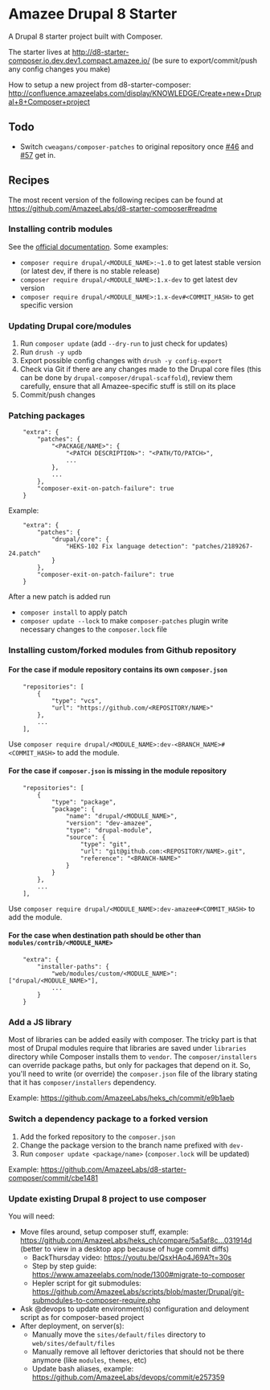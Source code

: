 # Amazee Drupal 8 Starter

A Drupal 8 starter project built with Composer.

The starter lives at http://d8-starter-composer.io.dev.dev1.compact.amazee.io/ (be sure to export/commit/push any config changes you make)

How to setup a new project from d8-starter-composer: http://confluence.amazeelabs.com/display/KNOWLEDGE/Create+new+Drupal+8+Composer+project

## Todo

- Switch `cweagans/composer-patches` to original repository once [#46](https://github.com/cweagans/composer-patches/pull/46) and [#57](https://github.com/cweagans/composer-patches/pull/57) get in.

## Recipes

The most recent version of the following recipes can be found at https://github.com/AmazeeLabs/d8-starter-composer#readme

### Installing contrib modules

See the [official documentation](https://www.drupal.org/docs/develop/using-composer/using-composer-to-manage-drupal-site-dependencies#adding-modules). Some examples:

- ```composer require drupal/<MODULE_NAME>:~1.0``` to get latest stable version (or latest dev, if there is no stable release)
- ```composer require drupal/<MODULE_NAME>:1.x-dev``` to get latest dev version
- ```composer require drupal/<MODULE_NAME>:1.x-dev#<COMMIT_HASH>``` to get specific version

### Updating Drupal core/modules

1. Run `composer update` (add `--dry-run` to just check for updates)
1. Run `drush -y updb`
1. Export possible config changes with `drush -y config-export`
1. Check via Git if there are any changes made to the Drupal core files (this can be done by `drupal-composer/drupal-scaffold`), review them carefully, ensure that all Amazee-specific stuff is still on its place
1. Commit/push changes

### Patching packages

```
    "extra": {
        "patches": {
            "<PACKAGE/NAME>": {
                "<PATCH DESCRIPTION>": "<PATH/TO/PATCH>",
                ...
            },
            ...
        },
        "composer-exit-on-patch-failure": true
    }
```

Example:

```
    "extra": {
        "patches": {
            "drupal/core": {
                "HEKS-102 Fix language detection": "patches/2189267-24.patch"
            }
        },
        "composer-exit-on-patch-failure": true
    }
```

After a new patch is added run
- `composer install` to apply patch
- `composer update --lock` to make `composer-patches` plugin write necessary changes to the `composer.lock` file

### Installing custom/forked modules from Github repository

#### For the case if module repository contains its own `composer.json`

```
    "repositories": [
        {
            "type": "vcs",
            "url": "https://github.com/<REPOSITORY/NAME>"
        },
        ...
    ],
```

Use `composer require drupal/<MODULE_NAME>:dev-<BRANCH_NAME>#<COMMIT_HASH>` to add the module.

#### For the case if `composer.json` is missing in the module repository

```
    "repositories": [
        {
            "type": "package",
            "package": {
                "name": "drupal/<MODULE_NAME>",
                "version": "dev-amazee",
                "type": "drupal-module",
                "source": {
                    "type": "git",
                    "url": "git@github.com:<REPOSITORY/NAME>.git",
                    "reference": "<BRANCH-NAME>"
                }
            }
        },
        ...
    ],
```

Use `composer require drupal/<MODULE_NAME>:dev-amazee#<COMMIT_HASH>` to add the module.

#### For the case when destination path should be other than `modules/contrib/<MODULE_NAME>`

```
    "extra": {
        "installer-paths": {
            "web/modules/custom/<MODULE_NAME>": ["drupal/<MODULE_NAME>"],
            ...
        }
    }
```

### Add a JS library

Most of libraries can be added easily with composer. The tricky part is that most of Drupal modules require that libraries are saved under `libraries` directory while Composer installs them to `vendor`. The `composer/installers` can override package paths, but only for packages that depend on it. So, you'll need to write (or override) the `composer.json` file of the library stating that it has `composer/installers` dependency.

Example: https://github.com/AmazeeLabs/heks_ch/commit/e9b1aeb

### Switch a dependency package to a forked version

1. Add the forked repository to the `composer.json`
1. Change the package version to the branch name prefixed with `dev-`
1. Run `composer update <package/name>` (`composer.lock` will be updated)

Example: https://github.com/AmazeeLabs/d8-starter-composer/commit/cbe1481

### Update existing Drupal 8 project to use composer

You will need:
- Move files around, setup composer stuff, example: https://github.com/AmazeeLabs/heks_ch/compare/5a5af8c...031914d (better to view in a desktop app because of huge commit diffs)
  - BackThursday video: https://youtu.be/QsxHAo4J69A?t=30s
  - Step by step guide: https://www.amazeelabs.com/node/1300#migrate-to-composer
  - Hepler script for git submodules: https://github.com/AmazeeLabs/scripts/blob/master/Drupal/git-submodules-to-composer-require.php
- Ask @devops to update environment(s) configuration and deloyment script as for composer-based project
- After deployment, on server(s):
  - Manually move the `sites/default/files` directory to `web/sites/default/files`
  - Manually remove all leftover derictories that should not be there anymore (like `modules`, `themes`, etc)
  - Update bash aliases, example: https://github.com/AmazeeLabs/devops/commit/e257359
